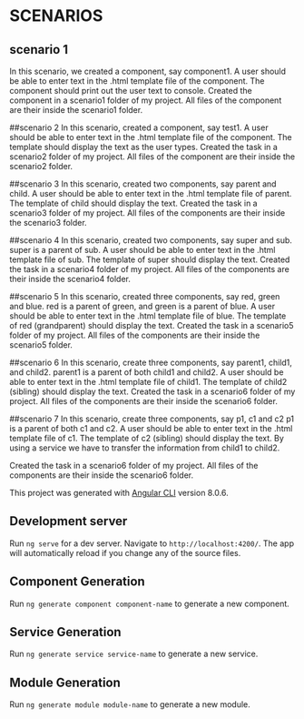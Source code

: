 # SCENARIOS

## scenario 1
In this scenario, we created a component, say component1. A user should be able to enter text in the
.html template file of the component. The component should print out the user text to console.
Created the component in a scenario1 folder of my project. All files of the component are their
inside the scenario1 folder.

##scenario 2
In this scenario, created a component, say test1. A user should be able to enter text in the
.html template file of the component. The template should display the text as the user types.
Created the task in a scenario2 folder of my project. All files of the component are their inside the
scenario2 folder.

##scenario 3
In this scenario, created two components, say parent and child. 
A user should be able to enter text in the .html template file of parent. The template of
child should display the text.
Created the task in a scenario3 folder of my project. All files of the components are their inside the
scenario3 folder.

##scenario 4
In this scenario, created two components, say super and sub. super is a
parent of sub.
A user should be able to enter text in the .html template file of sub. The template of
super should display the text.
Created the task in a scenario4 folder of my project. All files of the components are their inside the
scenario4 folder.

##scenario 5
In this scenario, created three components, say red, green and blue.
red is a parent of green, and green is a parent of blue.
A user should be able to enter text in the .html template file of blue. The template of
red (grandparent) should display the text.
Created the task in a scenario5 folder of my project. All files of the components are their inside the
scenario5 folder.

##scenario 6
In this scenario, create three components, say parent1, child1, and child2.
parent1 is a parent of both child1 and child2.
A user should be able to enter text in the .html template file of child1. The template of
child2 (sibling) should display the text.
Created the task in a scenario6 folder of my project. All files of the components are their inside the 
scenario6 folder.

##scenario 7
In this scenario, create three components, say p1, c1 and c2
p1 is a parent of both c1 and c2.
A user should be able to enter text in the .html template file of c1. The template of
c2 (sibling) should display the text. By using a service we have to transfer the information from child1 to child2.

Created the task in a scenario6 folder of my project. All files of the components are their inside the 
scenario6 folder.


This project was generated with [Angular CLI](https://github.com/angular/angular-cli) version 8.0.6.

## Development server

Run `ng serve` for a dev server. Navigate to `http://localhost:4200/`. The app will automatically reload if you change any of the source files.

## Component Generation

Run `ng generate component component-name` to generate a new component.

## Service Generation

Run `ng generate service service-name` to generate a new service.

## Module Generation

Run `ng generate module module-name` to generate a new module.

